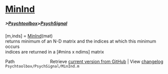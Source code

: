 # [MinInd](MinInd)
##### >[Psychtoolbox](Psychtoolbox)>[PsychSignal](PsychSignal)

[m,inds] = [MinInd](MinInd)(mat)  
returns minimum of an N-D matrix and the indices at which this minimum  
occurs  
indices are returned in a [\#mins x ndims] matrix  




<div class="code_header" style="text-align:right;">
  <span style="float:left;">Path&nbsp;&nbsp;</span> <span class="counter">Retrieve <a href=
  "https://raw.github.com/Psychtoolbox-3/Psychtoolbox-3/beta/Psychtoolbox/PsychSignal/MinInd.m">current version from GitHub</a> | View <a href=
  "https://github.com/Psychtoolbox-3/Psychtoolbox-3/commits/beta/Psychtoolbox/PsychSignal/MinInd.m">changelog</a></span>
</div>
<div class="code">
  <code>Psychtoolbox/PsychSignal/MinInd.m</code>
</div>

